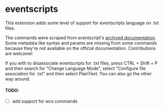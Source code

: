 # eventscripts
This extension adds some level of support for eventscripts language on .txt files.  

The commands were scraped from eventscript's [archived documentation](https://web.archive.org/web/20171012105522/http://www.eventscripts.com/pages/Main_Page). Some metadata like syntax and params are missing from some commands because they're not available on the official documentation. Contributions are welcome!  

If you with to disassociate eventscripts for .txt files, press CTRL + Shift + P and then search for "Change Language Mode", select "Configure file association for .txt" and then select PlainText. You can also go the other way around.

#### TODO:
- [ ] add support for wcs commands

